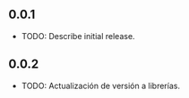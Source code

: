 ## 0.0.1

* TODO: Describe initial release.

## 0.0.2

* TODO: Actualización de versión a librerías.
